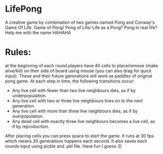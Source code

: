 # LifePong
A creative game by combination of two games named Pong and Conway's Game Of Life. Game of Pong/ Pong of Life/ Life as a Pong? Pong in real life? Help me with the name HAHAHA
# Rules:
at the beginning of each round players have 40 cells to place/remove (make alive/kill) on their side of board using mouse (you can also drag for quick input). These and their future generations will work as paddles of original pong game.
At each step in time, the following transitions occur:

- Any live cell with fewer than two live neighbours dies, as if by underpopulation.
- Any live cell with two or three live neighbours lives on to the next generation.
- Any live cell with more than three live neighbours dies, as if by overpopulation.
- Any dead cell with exactly three live neighbours becomes a live cell, as if by reproduction.

After placing cells you can press space to start the game. It runs at 30 fps which means 30 generations happens each second. It also saves each rounds input using pickle and .pkl file. Have fun I guess :D
